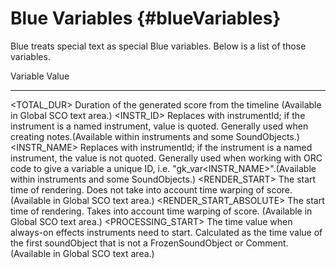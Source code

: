 Blue Variables {#blueVariables}
==============

Blue treats special text as special Blue variables. Below is a list of
those variables.

  Variable                      Value
  ----------------------------- ---------------------------------------------------------------------------------------------------------------------------------------------------------------------------------------------------------------------------------------------------------------
  \<TOTAL\_DUR\>                Duration of the generated score from the timeline (Available in Global SCO text area.)
  \<INSTR\_ID\>                 Replaces with instrumentId; if the instrument is a named instrument, value is quoted. Generally used when creating notes.(Available within instruments and some SoundObjects.)
  \<INSTR\_NAME\>               Replaces with instrumentId; if the instrument is a named instrument, the value is not quoted. Generally used when working with ORC code to give a variable a unique ID, i.e. "gk\_var\<INSTR\_NAME\>".(Available within instruments and some SoundObjects.)
  \<RENDER\_START\>             The start time of rendering. Does not take into account time warping of score. (Available in Global SCO text area.)
  \<RENDER\_START\_ABSOLUTE\>   The start time of rendering. Takes into account time warping of score. (Available in Global SCO text area.)
  \<PROCESSING\_START\>         The time value when always-on effects instruments need to start. Calculated as the time value of the first soundObject that is not a FrozenSoundObject or Comment. (Available in Global SCO text area.)
